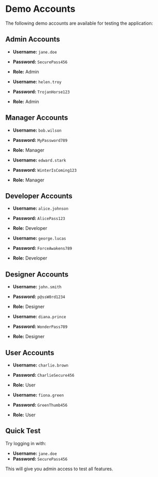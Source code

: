 # Demo Accounts

The following demo accounts are available for testing the application:

## Admin Accounts
- **Username:** `jane.doe`
- **Password:** `SecurePass456`
- **Role:** Admin

- **Username:** `helen.troy`
- **Password:** `TrojanHorse123`
- **Role:** Admin

## Manager Accounts
- **Username:** `bob.wilson`
- **Password:** `MyPassword789`
- **Role:** Manager

- **Username:** `edward.stark`
- **Password:** `WinterIsComing123`
- **Role:** Manager

## Developer Accounts
- **Username:** `alice.johnson`
- **Password:** `AlicePass123`
- **Role:** Developer

- **Username:** `george.lucas`
- **Password:** `ForceAwakens789`
- **Role:** Developer

## Designer Accounts
- **Username:** `john.smith`
- **Password:** `p@ssW0rd1234`
- **Role:** Designer

- **Username:** `diana.prince`
- **Password:** `WonderPass789`
- **Role:** Designer

## User Accounts
- **Username:** `charlie.brown`
- **Password:** `CharlieSecure456`
- **Role:** User

- **Username:** `fiona.green`
- **Password:** `GreenThumb456`
- **Role:** User

## Quick Test
Try logging in with:
- **Username:** `jane.doe`
- **Password:** `SecurePass456`

This will give you admin access to test all features.
